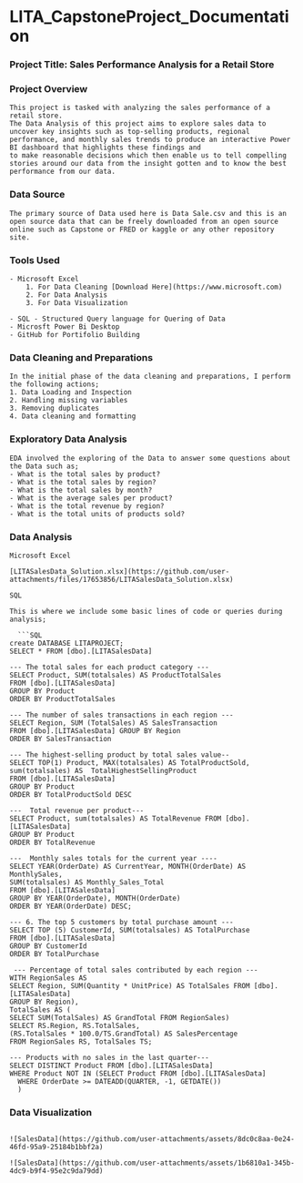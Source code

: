 # LITA_CapstoneProject_Documentation

### Project Title: Sales Performance Analysis for a Retail Store 

### Project Overview

```
This project is tasked with analyzing the sales performance of a retail store.
The Data Analysis of this project aims to explore sales data to uncover key insights such as top-selling products, regional performance, and monthly sales trends to produce an interactive Power BI dashboard that highlights these findings and
to make reasonable decisions which then enable us to tell compelling stories around our data from the insight gotten and to know the best performance from our data.
```

### Data Source

```
The primary source of Data used here is Data Sale.csv and this is an open source data that can be freely downloaded from an open source online such as Capstone or FRED or kaggle or any other repository site.
```

### Tools Used

```
- Microsoft Excel 
    1. For Data Cleaning [Download Here](https://www.microsoft.com)
    2. For Data Analysis
    3. For Data Visualization
       
- SQL - Structured Query language for Quering of Data
- Microsft Power Bi Desktop
- GitHub for Portifolio Building
```

### Data Cleaning and Preparations

```
In the initial phase of the data cleaning and preparations, I perform the following actions;
1. Data Loading and Inspection
2. Handling missing variables
3. Removing duplicates
4. Data cleaning and formatting
```

### Exploratory Data Analysis

```
EDA involved the exploring of the Data to answer some questions about the Data such as;
- What is the total sales by product?
- What is the total sales by region?
- What is the total sales by month?
- What is the average sales per product?
- What is the total revenue by region?
- What is the total units of products sold?
```
### Data Analysis
```
Microsoft Excel

[LITASalesData_Solution.xlsx](https://github.com/user-attachments/files/17653856/LITASalesData_Solution.xlsx)

```

```
SQL

This is where we include some basic lines of code or queries during analysis;

  ```SQL
create DATABASE LITAPROJECT; 
SELECT * FROM [dbo].[LITASalesData]

--- The total sales for each product category ---
SELECT Product, SUM(totalsales) AS ProductTotalSales
FROM [dbo].[LITASalesData]
GROUP BY Product
ORDER BY ProductTotalSales 

--- The number of sales transactions in each region ---
SELECT Region, SUM (TotalSales) AS SalesTransaction 
FROM [dbo].[LITASalesData] GROUP BY Region
ORDER BY SalesTransaction 

--- The highest-selling product by total sales value--
SELECT TOP(1) Product, MAX(totalsales) AS TotalProductSold,
sum(totalsales) AS  TotalHighestSellingProduct
FROM [dbo].[LITASalesData]
GROUP BY Product 
ORDER BY TotalProductSold DESC

---  Total revenue per product---
SELECT Product, sum(totalsales) AS TotalRevenue FROM [dbo].[LITASalesData]
GROUP BY Product 
ORDER BY TotalRevenue 

---  Monthly sales totals for the current year ----
SELECT YEAR(OrderDate) AS CurrentYear, MONTH(OrderDate) AS MonthlySales, 
SUM(totalsales) AS Monthly_Sales_Total
FROM [dbo].[LITASalesData]
GROUP BY YEAR(OrderDate), MONTH(OrderDate)
ORDER BY YEAR(OrderDate) DESC;

--- 6. The top 5 customers by total purchase amount ---
SELECT TOP (5) CustomerId, SUM(totalsales) AS TotalPurchase 
FROM [dbo].[LITASalesData]
GROUP BY CustomerId
ORDER BY TotalPurchase

 --- Percentage of total sales contributed by each region ---
WITH RegionSales AS
SELECT Region, SUM(Quantity * UnitPrice) AS TotalSales FROM [dbo].[LITASalesData]
GROUP BY Region),
TotalSales AS (
SELECT SUM(TotalSales) AS GrandTotal FROM RegionSales)
SELECT RS.Region, RS.TotalSales,
(RS.TotalSales * 100.0/TS.GrandTotal) AS SalesPercentage
FROM RegionSales RS, TotalSales TS;

--- Products with no sales in the last quarter---
SELECT DISTINCT Product FROM [dbo].[LITASalesData]
WHERE Product NOT IN (SELECT Product FROM [dbo].[LITASalesData]
  WHERE OrderDate >= DATEADD(QUARTER, -1, GETDATE())
  )

  ```

### Data Visualization 

```Img

![SalesData](https://github.com/user-attachments/assets/8dc0c8aa-0e24-46fd-95a9-25184b1bbf2a)

![SalesData](https://github.com/user-attachments/assets/1b6810a1-345b-4dc9-b9f4-95e2c9da79dd)

 ```


